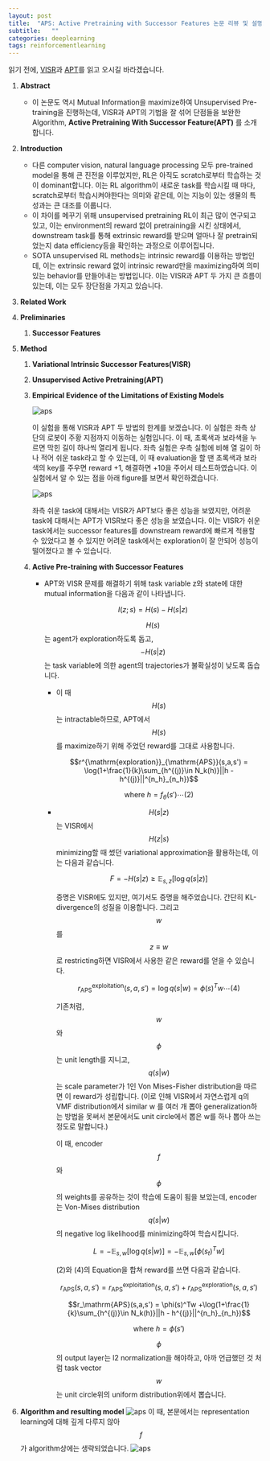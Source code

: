 ```yaml
---
layout: post
title:  "APS: Active Pretraining with Successor Features 논문 리뷰 및 설명"
subtitle:   ""
categories: deeplearning
tags: reinforcementlearning
---
```


읽기 전에, [VISR](https://seolhokim.github.io/deeplearning/2021/07/20/visr/)과 [APT](https://seolhokim.github.io/deeplearning/2021/07/21/apt/)를 읽고 오시길 바라겠습니다.

1. **Abstract**
    - 이 논문도 역시 Mutual Information을 maximize하여 Unsupervised Pre-training을 진행하는데, VISR과 APT의 기법을 잘 섞어 단점들을 보완한 Algorithm, **Active Pretraining With Successor Feature(APT)** 를 소개합니다.
2. **Introduction**
    - 다른 computer vision, natural language processing 모두 pre-trained model을 통해 큰 진전을 이루었지만, RL은 아직도 scratch로부터 학습하는 것이 dominant합니다. 이는 RL algorithm이 새로운 task를 학습시킬 때 마다, scratch로부터 학습시켜야한다는 의미와 같은데, 이는 지능이 있는 생물의 특성과는 큰 대조를 이룹니다.
    - 이 차이를 메꾸기 위해 unsupervised pretraining RL이 최근 많이 연구되고 있고, 이는 environment의 reward 없이 pretraining을 시킨 상태에서, downstream task를 통해 extrinsic reward를 받으며 얼마나 잘 pretrain되었는지 data efficiency등을 확인하는 과정으로 이루어집니다.
    - SOTA unsupervised RL methods는 intrinsic reward를 이용하는 방법인데, 이는 extrinsic reward 없이 intrinsic reward만을 maximizing하여 의미있는 behavior를 만들어내는 방법입니다. 이는 VISR과 APT 두 가지 큰 흐름이 있는데, 이는 모두 장단점을 가지고 있습니다.
3. **Related Work**
4. **Preliminaries**
    1. **Successor Features**
5. **Method**
    1. **Variational Intrinsic Successor Features(VISR)**
    2. **Unsupervised Active Pretraining(APT)**
    3. **Empirical Evidence of the Limitations of Existing Models**

        ![aps](/assets/img/aps_0.PNG)

        이 실험을 통해 VISR과 APT 두 방법의 한계를 보겠습니다. 이 실험은 좌측 상단의 로봇이 주황 지점까지 이동하는 실험입니다. 이 때, 초록색과 보라색을 누르면 막힌 길이 하나씩 열리게 됩니다. 좌측 실험은 우측 실험에 비해 열 길이 하나 적어 쉬운 task라고 할 수 있는데, 이 때 evaluation을 할 땐 초록색과 보라색의 key를 주우면 reward +1, 해결하면 +10을 주어서 테스트하였습니다. 이 실험에서 알 수 있는 점을 아래 figure를 보면서 확인하겠습니다.

        ![aps](/assets/img/aps_1.PNG)

        좌측 쉬운 task에 대해서는 VISR가 APT보다 좋은 성능을 보였지만, 어려운 task에 대해서는 APT가 VISR보다 좋은 성능을 보였습니다. 이는 VISR가 쉬운 task에서는 successor features를 downstream reward에 빠르게 적용할 수 있었다고 볼 수 있지만 어려운 task에서는 exploration이 잘 안되어 성능이 떨어졌다고 볼 수 있습니다.

    4. **Active Pre-training with Successor Features**
        - APT와 VISR 문제를 해결하기 위해 task variable z와 state에 대한 mutual information을 다음과 같이 나타냅니다.

            $$I(z;s) = H(s) - H(s|z)$$

            $$H(s)$$는 agent가 exploration하도록 돕고, 
$$-H(s|z)$$ 는 task variable에 의한 agent의 trajectories가 불확실성이 낮도록 돕습니다. 

            - 이 때 $$H(s)$$는 intractable하므로, APT에서 $$H(s)$$를 maximize하기 위해 주었던 reward를 그대로 사용합니다.

                $$r^{\mathrm{exploration}}_{\mathrm{APS}}(s,a,s') = \log(1+\frac{1}{k}\sum_{h^{(j)}\in N_k(h)}||h - h^{(j)}||^{n_h}_{n_h})$$

                $$\mathrm{where}\  h = f_{\theta}(s')\cdots (2)$$

            - $$H(s\vert z)$$는 VISR에서 
$$H(z\vert s)$$ minimizing할 때 썼던 variational approximation을 활용하는데, 이는 다음과 같습니다.

                $$F = -H(s|z) \geq \mathbb{E}_{s,z}[\log q(s|z)]$$

                증명은 VISR에도 있지만, 여기서도 증명을 해주었습니다. 간단히 KL-divergence의 성질을 이용합니다. 그리고 $$w$$를 $$z \equiv w$$로 restricting하면 VISR에서 사용한 같은 reward를 얻을 수 있습니다.

                $$r^{\mathrm{exploitation}}_{\mathrm{APS}} (s,a,s') = \log{q(s|w)} = \phi(s)^Tw \cdots(4)$$

                기존처럼, $$w$$와 $$\phi$$는 unit length를 지니고, 
$$q(s|w)$$는 scale parameter가 1인 Von Mises-Fisher distribution을 따르면 이 reward가 성립합니다.
(이로 인해 VISR에서 자연스럽게 q의 VMF distribution에서 similar w 를 여러 개 뽑아 generalization하는 방법을 못써서 본문에서도 unit circle에서 뽑은 w를 하나 뽑아 쓰는 정도로 말합니다.) 

                이 때, encoder $$f$$와 $$\phi$$의 
weights를 공유하는 것이 학습에 도움이 됨을 보았는데, encoder는 Von-Mises distribution $$q(s|w)$$의 
negative log likelihood를 minimizing하여 학습시킵니다. 

                $$L = -\mathbb{E}_{s,w}[\log{q(s|w)}] = - \mathbb{E}_{s,w}[\phi(s_t)^Tw]$$

                (2)와 (4)의 Equation을 합쳐 reward를 쓰면 다음과 같습니다. 

                $$r_\mathrm{APS}(s,a,s') = r^{\mathrm{exploitation}}_{\mathrm{APS}} (s,a,s') + r^{\mathrm{exploration}}_{\mathrm{APS}}(s,a,s') $$

                $$r_\mathrm{APS}(s,a,s') = \phi(s)^Tw +\log(1+\frac{1}{k}\sum_{h^{(j)}\in N_k(h)}||h - h^{(j)}||^{n_h}_{n_h})$$

                $$\mathrm{where}\ h = \phi(s')$$

                $$\phi$$의 output layer는 l2 normalization을 해야하고, 아까 언급했던 것 처럼 task vector $$w$$는 unit circle위의
uniform distribution위에서 뽑습니다.

6. **Algorithm and resulting model**
        ![aps](/assets/img/aps_2.PNG)
        이 때, 본문에서는 representation learning에 대해 깊게 다루지 않아 $$f$$가 algorithm상에는 생략되었습니다.
        ![aps](/assets/img/aps_3.PNG)
